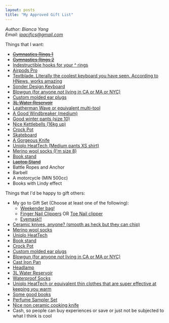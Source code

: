 ```yaml
---
layout: posts
title: "My Approved Gift List"
---
```

*Author: Bianca Yang*<br>
*Email: <a href="mailto:ipacifics@gmail.com?subject=Hello from the XDRT Blog">ipacifics@gmail.com</a>*<br>

Things that I want:
* ~~[Gymnastics Rings 1](https://www.amazon.com/Rep-Gymnastic-Rings-Numbered-Straps/dp/B00QR1J5NY/)~~
* ~~[Gymnastics Rings 2](https://www.amazon.com/Gymnastic-Fitness-Exercise-Wooden-Gymnast/dp/B01FTOCY0A/)~~
* [Indestructible hooks for your ^ rings](https://www.amazon.com/Jungle-Gym-Kingdom-Playground-Capacity/dp/B015OXL2MW/)
* [Airpods Pro](https://www.apple.com/airpods-pro/)
* [Textblade. Literally the coolest keyboard you have seen. According to HNews, works amazing](https://waytools.com/store/showroom/info/textblade/tablet)
* [Sonder Design Keyboard](https://sonderdesign.com)
* [Blowgun (for anyone *not* living in CA or MA or NYC)](https://www.amazon.com/Venom-Blowguns®-40-Darts-Made/dp/B008H7M0Q0/)
* [Custom molded ear plugs](https://www.amazon.com/Decibullz-Earplugs-Comfortable-Protection-Shooting/dp/B01N129AQ8/)
* ~~[3L Water Reservoir](https://www.amazon.com/Source-Hydration-Reservoir-Leakproof-Antimicrobial/dp/B008S9AX0W/ref=sr_1_1)~~
* [Leatherman Wave or equivalent multi-tool](https://www.amazon.com/LEATHERMAN-Wave-Multitool-Stainless-Steel/dp/B079MJBP21/)
* [A Good Windbreaker (medium)](https://www.marmot.com/womens-trail-wind-hoody-58840.html)
* [Good winter pants (size 10)](https://www.duluthtrading.com/womens-no-exposure-bonded-flex-fire-hose-pant-84805.html?dwvar_84805_color=BLK&cgid=womens-bottoms-lined-pants#start=4&cgid=womens-bottoms-lined-pants)
* [Nice Kettlebells (16kg up)](https://aderfitness.com/product-category/kettlebells/)
* [Crock Pot](https://www.amazon.com/Crock-Pot-SCV401-TR-4-Quart-Manual-Cooker/dp/B000AB32PE/)
* [Skateboard](https://www.skatewarehouse.com/buildcomplete.html#deck=GIBMNVDK&trucks=TUSOTRBKBKJ&wheels=RICLOWH540&bearings=BSREDBR&hardware=BSHW1&griptape=JSGT)
* [A Gorgeous Knife](https://www.marttiini.fi/epages/MarttiiniShop.sf/en_GB/?ObjectPath=/Shops/MarttiiniShop/Products/127012)
* [Uniqlo HeatTech (Medium pants XS shirt)](https://www.uniqlo.com/us/en/women/heattech-collection)
* [Merino wool socks (I'm size 8)](https://www.amazon.com/DANISH-ENDURANCE-Merino-Light-9-5-12-5/dp/B07D8VRCTW/)
* [Book stand](https://www.amazon.com/Adjustable-Portable-Hardcover-Textbooks-Bookrest/dp/B07HC9D6Y8/)
* ~~[Laptop Stand](https://www.amazon.com/dp/B00J0823FI/ref=cm_sw_r_cp_api_4B2EAb77R7NKJ)~~
* Battle Ropes and Anchor
* Barbell
* A motorcycle (MIN 500cc)
* Books with Lindy effect

Things that I'd be happy to gift others:
* My go to Gift Set (Choose at least one of the following):
  * [Weekender bag!](https://www.amazon.com/Foldable-Weekender-Compartment-Water-proof-Resistant/dp/B07GVK5VQ1/)
  * [Finger Nail Clippers](https://www.amazon.com/Seki-Stainless-Fingernail-Clipper-SS-106/dp/B000F35R00/) OR
  [Toe Nail clipper](https://kaiscissors.com/kai-type-003l-nail-clippers/)
  * [Eyemask!!](https://www.amazon.com/gp/product/B00ZTC56O4/)
* [Ceramic knives, anyone? (smooth as heck but they can chip)](https://www.amazon.com/Kyocera-FK-2PC-WH3-Revolution-Ceramic/dp/B000KU7I50/)
* [Merino wool socks](https://www.amazon.com/DANISH-ENDURANCE-Merino-Light-9-5-12-5/dp/B07D8VRCTW/)
* [Uniqlo HeatTech](https://www.uniqlo.com/us/en/women/heattech-collection)
* [Book stand](https://www.amazon.com/Adjustable-Portable-Hardcover-Textbooks-Bookrest/dp/B07HC9D6Y8/)
* [Crock Pot](https://www.amazon.com/Crock-Pot-SCV401-TR-4-Quart-Manual-Cooker/dp/B000AB32PE/)
* [Custom molded ear plugs](https://www.amazon.com/Decibullz-Earplugs-Comfortable-Protection-Shooting/dp/B01N129AQ8/)
* [Blowgun (for anyone *not* living in CA or MA or NYC)](https://www.amazon.com/Venom-Blowguns®-40-Darts-Made/dp/B008H7M0Q0/)
* [Cast Iron Pan](https://www.amazon.com/Lodge-Skillet-Pre-Seasoned-Skillet-Silicone/dp/B00G2XGC88/)
* [Headlamp](https://www.amazon.com/Foxelli-Headlamp-Flashlight-2-Pack-Lightweight/dp/B07VCTYYZX/)
* [3L Water Reservoir](https://www.amazon.com/CamelBak-Crux-Reservoir-Set-Blue/dp/B01LA5FCJ2/)
* [Waterproof Socks](https://www.amazon.com/RANDY-SUN-Waterproof-Half-Cushion-Multisport/dp/B07BXMDPW5/)
* [Uniqlo HeatTech or equivalent thin clothes that are super effective at keeping you warm](https://www.uniqlo.com/us/en/women/heattech-collection)
* [Some good books](https://xrdt.github.io/books_readings.html)
* [Perfume Sampler Set](https://www.sephora.com/product/replica-memory-box-P446793?icid2=products%20grid:p446793)
* [Nice non ceramic cooking knife](https://www.amazon.com/Mercer-Cutlery-Japanese-Style-Santoku-Knife/dp/B001EN6D62/)
* Cash, so people can buy experiences or save or just not be subjected to what I think is cool
